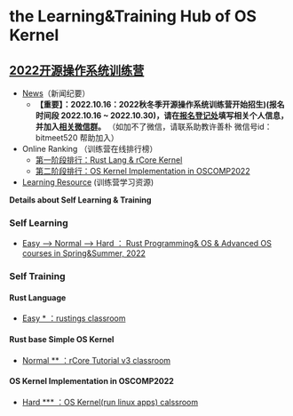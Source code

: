 # the Learning&Training Hub of OS Kernel

## [2022开源操作系统训练营](https://github.com/LearningOS/rust-based-os-comp2022)

- [News](https://github.com/LearningOS/rust-based-os-comp2022/blob/main/news.md)（新闻纪要）
  - **【重要】：2022.10.16：2022秋冬季开源操作系统训练营开始招生)(报名时间段 2022.10.16 ~ 2022.10.30)，请在[报名登记处](https://github.com/LearningOS/rust-based-os-comp2022/issues/101)填写相关个人信息，并加入[相关微信群](https://github.com/LearningOS/rust-based-os-comp2022/blob/main/wechat1016.png)。** （如加不了微信，请联系助教许善朴 微信号id： bitmeet520 帮助加入）
- Online Ranking （训练营在线排行榜）
  - [第一阶段排行：Rust Lang & rCore Kernel](https://learningos.github.io/classroom-grading/)
  - [第二阶段排行：OS Kernel Implementation in OSCOMP2022](https://os-autograding.github.io/classroom-grading-template/)
- [Learning Resource](./relatedinfo.md) (训练营学习资源)

**Details about Self Learning & Training**

### Self Learning
- [Easy --> Normal  --> Hard ： Rust Programming& OS & Advanced OS courses in Spring&Summer, 2022](https://github.com/LearningOS/rust-based-os-comp2022/blob/main/relatedinfo.md)
 
### Self Training
#### Rust Language
- [Easy * ：rustings classroom](https://github.com/LearningOS/rustlings)
#### Rust base Simple OS Kernel
- [Normal ** ：rCore Tutorial v3 classroom](https://github.com/LearningOS/rust-based-os-comp2022#kernel-labs)
#### OS Kernel Implementation in OSCOMP2022
- [Hard *** ：OS Kernel(run linux apps) calssroom](https://github.com/LearningOS/oscomp-kernel-training)

